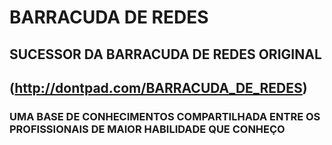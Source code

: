 # BARRACUDA DE REDES

## SUCESSOR DA BARRACUDA DE REDES ORIGINAL 
## (http://dontpad.com/BARRACUDA_DE_REDES)

### UMA BASE DE CONHECIMENTOS COMPARTILHADA ENTRE OS PROFISSIONAIS DE MAIOR HABILIDADE QUE CONHEÇO
